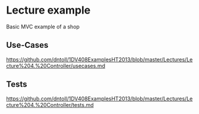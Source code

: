 # Lecture example

Basic MVC example of a shop


## Use-Cases 
https://github.com/dntoll/1DV408ExamplesHT2013/blob/master/Lectures/Lecture%204.%20Controller/usecases.md

## Tests
https://github.com/dntoll/1DV408ExamplesHT2013/blob/master/Lectures/Lecture%204.%20Controller/tests.md

